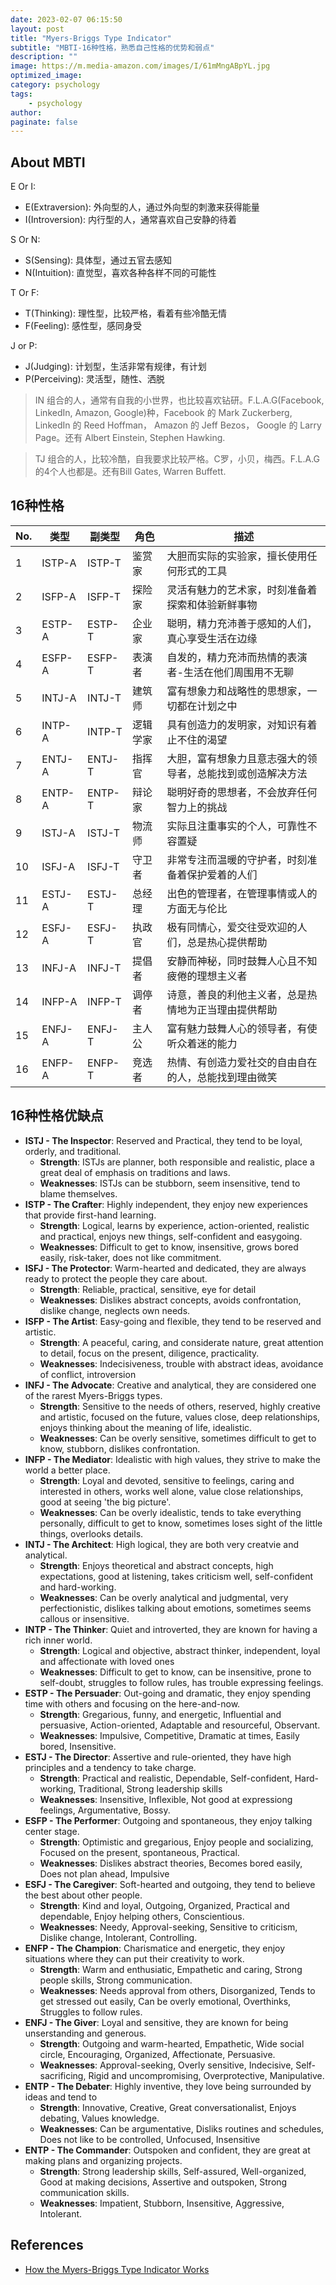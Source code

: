 ```yaml
---
date: 2023-02-07 06:15:50
layout: post
title: "Myers-Briggs Type Indicator"
subtitle: "MBTI-16种性格，熟悉自己性格的优势和弱点"
description: ""
image: https://m.media-amazon.com/images/I/61mMngABpYL.jpg
optimized_image:
category: psychology
tags:
    - psychology
author:
paginate: false
---
```


## About MBTI

E Or I:  
- E(Extraversion): 外向型的人，通过外向型的刺激来获得能量  
- I(Introversion): 内行型的人，通常喜欢自己安静的待着  

S Or N:  
- S(Sensing): 具体型，通过五官去感知  
- N(Intuition): 直觉型，喜欢各种各样不同的可能性  

T Or F:  
- T(Thinking): 理性型，比较严格，看着有些冷酷无情  
- F(Feeling): 感性型，感同身受  

J or P:  
- J(Judging): 计划型，生活非常有规律，有计划  
- P(Perceiving): 灵活型，随性、洒脱   

> IN 组合的人，通常有自我的小世界，也比较喜欢钻研。F.L.A.G(Facebook, LinkedIn, Amazon, Google)种，Facebook 的 Mark Zuckerberg, LinkedIn 的 Reed Hoffman， Amazon 的 Jeff Bezos， Google 的 Larry Page。还有 Albert Einstein, Stephen Hawking.


> TJ 组合的人，比较冷酷，自我要求比较严格。C罗，小贝，梅西。F.L.A.G的4个人也都是。还有Bill Gates, Warren Buffett. 

## 16种性格

| No. | 类型 | 副类型 | 角色 | 描述 | 
| --- | --- | --- | --- | --- |
| 1 | ISTP-A | ISTP-T | 鉴赏家 | 大胆而实际的实验家，擅长使用任何形式的工具 |
| 2 | ISFP-A | ISFP-T | 探险家 | 灵活有魅力的艺术家，时刻准备着探索和体验新鲜事物 |
| 3 | ESTP-A | ESTP-T | 企业家 | 聪明，精力充沛善于感知的人们，真心享受生活在边缘 |
| 4 | ESFP-A | ESFP-T | 表演者 | 自发的，精力充沛而热情的表演者-生活在他们周围用不无聊 |
| 5 | INTJ-A | INTJ-T | 建筑师 | 富有想象力和战略性的思想家，一切都在计划之中 |
| 6 | INTP-A | INTP-T | 逻辑学家| 具有创造力的发明家，对知识有着止不住的渴望 |
| 7 | ENTJ-A | ENTJ-T | 指挥官 | 大胆，富有想象力且意志强大的领导者，总能找到或创造解决方法 |
| 8 | ENTP-A | ENTP-T | 辩论家 | 聪明好奇的思想者，不会放弃任何智力上的挑战 |
| 9 | ISTJ-A | ISTJ-T | 物流师 | 实际且注重事实的个人，可靠性不容置疑 |
| 10 | ISFJ-A | ISFJ-T | 守卫者 | 非常专注而温暖的守护者，时刻准备着保护爱着的人们 |
| 11 | ESTJ-A | ESTJ-T | 总经理 | 出色的管理者，在管理事情或人的方面无与伦比 |
| 12 | ESFJ-A | ESFJ-T | 执政官 | 极有同情心，爱交往受欢迎的人们，总是热心提供帮助 |
| 13 | INFJ-A | INFJ-T | 提倡者 | 安静而神秘，同时鼓舞人心且不知疲倦的理想主义者 |
| 14 | INFP-A | INFP-T | 调停者 | 诗意，善良的利他主义者，总是热情地为正当理由提供帮助 |
| 15 | ENFJ-A | ENFJ-T | 主人公 | 富有魅力鼓舞人心的领导者，有使听众着迷的能力 |
| 16 | ENFP-A | ENFP-T | 竞选者 | 热情、有创造力爱社交的自由自在的人，总能找到理由微笑 |

## 16种性格优缺点

- **ISTJ - The Inspector**: Reserved and Practical, they tend to be loyal, orderly, and traditional.
    - **Strength**: ISTJs are planner, both responsible and realistic, place a great deal of emphasis on traditions and laws.
    - **Weaknesses**: ISTJs can be stubborn, seem insensitive, tend to blame themselves.
- **ISTP - The Crafter**: Highly independent, they enjoy new experiences that provide first-hand learning. 
    - **Strength**: Logical, learns by experience, action-oriented, realistic and practical, enjoys new things, self-confident and easygoing.
    - **Weaknesses**: Difficult to get to know, insensitive, grows bored easily, risk-taker, does not like commitment.
- **ISFJ - The Protector**: Warm-hearted and dedicated, they are always ready to protect the people they care about.
    - **Strength**: Reliable, practical, sensitive, eye for detail
    - **Weaknesses**: Dislikes abstract concepts, avoids confrontation, dislike change, neglects own needs.
- **ISFP - The Artist**: Easy-going and flexible, they tend to be reserved and artistic.
    - **Strength**: A peaceful, caring, and considerate nature, great attention to detail, focus on the present, diligence, practicality.
    - **Weaknesses**: Indecisiveness, trouble with abstract ideas, avoidance of conflict, introversion 
- **INFJ - The Advocate**: Creative and analytical, they are considered one of the rarest Myers-Briggs types. 
    - **Strength**: Sensitive to the needs of others, reserved, highly creative and artistic, focused on the future, values close, deep relationships, enjoys thinking about the meaning of life, idealistic. 
    - **Weaknesses**: Can be overly sensitive, sometimes difficult to get to know, stubborn, dislikes confrontation.
- **INFP - The Mediator**: Idealistic with high values, they strive to make the world a better place.
    - **Strength**: Loyal and devoted, sensitive to feelings, caring and interested in others, works well alone, value close relationships, good at seeing 'the big picture'.
    - **Weaknesses**: Can be overly idealistic, tends to take everything personally, difficult to get to know, sometimes loses sight of the little things, overlooks details.
- **INTJ - The Architect**: High logical, they are both very creatvie and analytical.
    - **Strength**: Enjoys theoretical and abstract concepts, high expectations, good at listening, takes criticism well, self-confident and hard-working.
    - **Weaknesses**: Can be overly analytical and judgmental, very perfectionistic, dislikes talking about emotions, sometimes seems callous or insensitive.
- **INTP - The Thinker**: Quiet and introverted, they are known for having a rich inner world.
    - **Strength**: Logical and objective, abstract thinker, independent, loyal and affectionate with loved ones
    - **Weaknesses**: Difficult to get to know, can be insensitive, prone to self-doubt, struggles to follow rules, has trouble expressing feelings.
- **ESTP - The Persuader**: Out-going and dramatic, they enjoy spending time with others and focusing on the here-and-now.
    - **Strength**: Gregarious, funny, and energetic, Influential and persuasive, Action-oriented, Adaptable and resourceful, Observant.
    - **Weaknesses**: Impulsive, Competitive, Dramatic at times, Easily bored, Insensitive.
- **ESTJ - The Director**: Assertive and rule-oriented, they have high principles and a tendency to take charge.
    - **Strength**: Practical and realistic, Dependable, Self-confident, Hard-working, Traditional, Strong leadership skills
    - **Weaknesses**: Insensitive, Inflexible, Not good at expressiong feelings, Argumentative, Bossy.
- **ESFP - The Performer**: Outgoing and spontaneous, they enjoy talking center stage.
    - **Strength**: Optimistic and gregarious, Enjoy people and socializing, Focused on the present, spontaneous, Practical.
    - **Weaknesses**: Dislikes abstract theories, Becomes bored easily, Does not plan ahead, Impulsive
- **ESFJ - The Caregiver**: Soft-hearted and outgoing, they tend to believe the best about other people.
    - **Strength**: Kind and loyal, Outgoing, Organized, Practical and dependable, Enjoy helping others, Conscientious.
    - **Weaknesses**: Needy, Approval-seeking, Sensitive to criticism, Dislike change, Intolerant, Controlling.
- **ENFP - The Champion**: Charismatice and energetic, they enjoy situations where they can put their creativity to work.
    - **Strength**: Warm and enthusiatic, Empathetic and caring, Strong people skills, Strong communication.
    - **Weaknesses**: Needs approval from others, Disorganized, Tends to get stressed out easily, Can be overly emotional, Overthinks, Struggles to follow rules.
- **ENFJ - The Giver**: Loyal and sensitive, they are known for being unserstanding and generous.
    - **Strength**: Outgoing and warm-hearted, Empathetic, Wide social circle, Encouraging, Organized, Affectionate, Persuasive.
    - **Weaknesses**: Approval-seeking, Overly sensitive, Indecisive, Self-sacrificing, Rigid and uncompromising, Overprotective, Manipulative.
- **ENTP - The Debater**: Highly inventive, they love being surrounded by ideas and tend to 
    - **Strength**: Innovative, Creative, Great conversationalist, Enjoys debating, Values knowledge.
    - **Weaknesses**: Can be argumentative, Disliks routines and schedules, Does not like to be controlled, Unfocused, Insensitive
- **ENTP - The Commander**: Outspoken and confident, they are great at making plans and organizing projects.
    - **Strength**: Strong leadership skills, Self-assured, Well-organized, Good at making decisions, Assertive and outspoken, Strong communication skills.
    - **Weaknesses**: Impatient, Stubborn, Insensitive, Aggressive, Intolerant.

## References

- [How the Myers-Briggs Type Indicator Works](https://www.verywellmind.com/the-myers-briggs-type-indicator-2795583)

